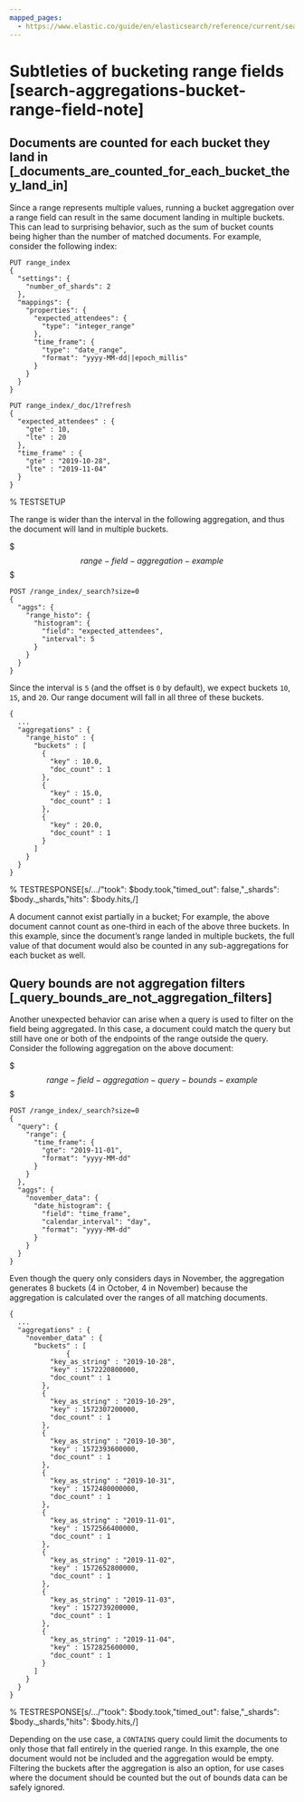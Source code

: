 ```yaml
---
mapped_pages:
  - https://www.elastic.co/guide/en/elasticsearch/reference/current/search-aggregations-bucket-range-field-note.html
---
```


# Subtleties of bucketing range fields [search-aggregations-bucket-range-field-note]

## Documents are counted for each bucket they land in [_documents_are_counted_for_each_bucket_they_land_in]

Since a range represents multiple values, running a bucket aggregation over a range field can result in the same document landing in multiple buckets. This can lead to surprising behavior, such as the sum of bucket counts being higher than the number of matched documents. For example, consider the following index:

```console
PUT range_index
{
  "settings": {
    "number_of_shards": 2
  },
  "mappings": {
    "properties": {
      "expected_attendees": {
        "type": "integer_range"
      },
      "time_frame": {
        "type": "date_range",
        "format": "yyyy-MM-dd||epoch_millis"
      }
    }
  }
}

PUT range_index/_doc/1?refresh
{
  "expected_attendees" : {
    "gte" : 10,
    "lte" : 20
  },
  "time_frame" : {
    "gte" : "2019-10-28",
    "lte" : "2019-11-04"
  }
}
```
%  TESTSETUP

The range is wider than the interval in the following aggregation, and thus the document will land in multiple buckets.

$$$range-field-aggregation-example$$$

```console
POST /range_index/_search?size=0
{
  "aggs": {
    "range_histo": {
      "histogram": {
        "field": "expected_attendees",
        "interval": 5
      }
    }
  }
}
```

Since the interval is `5` (and the offset is `0` by default), we expect buckets `10`, `15`, and `20`. Our range document will fall in all three of these buckets.

```console-result
{
  ...
  "aggregations" : {
    "range_histo" : {
      "buckets" : [
        {
          "key" : 10.0,
          "doc_count" : 1
        },
        {
          "key" : 15.0,
          "doc_count" : 1
        },
        {
          "key" : 20.0,
          "doc_count" : 1
        }
      ]
    }
  }
}
```
%  TESTRESPONSE[s/.../"took": $body.took,"timed_out": false,"_shards": $body._shards,"hits": $body.hits,/]

A document cannot exist partially in a bucket; For example, the above document cannot count as one-third in each of the above three buckets. In this example, since the document’s range landed in multiple buckets, the full value of that document would also be counted in any sub-aggregations for each bucket as well.


## Query bounds are not aggregation filters [_query_bounds_are_not_aggregation_filters]

Another unexpected behavior can arise when a query is used to filter on the field being aggregated. In this case, a document could match the query but still have one or both of the endpoints of the range outside the query. Consider the following aggregation on the above document:

$$$range-field-aggregation-query-bounds-example$$$

```console
POST /range_index/_search?size=0
{
  "query": {
    "range": {
      "time_frame": {
        "gte": "2019-11-01",
        "format": "yyyy-MM-dd"
      }
    }
  },
  "aggs": {
    "november_data": {
      "date_histogram": {
        "field": "time_frame",
        "calendar_interval": "day",
        "format": "yyyy-MM-dd"
      }
    }
  }
}
```

Even though the query only considers days in November, the aggregation generates 8 buckets (4 in October, 4 in November) because the aggregation is calculated over the ranges of all matching documents.

```console-result
{
  ...
  "aggregations" : {
    "november_data" : {
      "buckets" : [
              {
          "key_as_string" : "2019-10-28",
          "key" : 1572220800000,
          "doc_count" : 1
        },
        {
          "key_as_string" : "2019-10-29",
          "key" : 1572307200000,
          "doc_count" : 1
        },
        {
          "key_as_string" : "2019-10-30",
          "key" : 1572393600000,
          "doc_count" : 1
        },
        {
          "key_as_string" : "2019-10-31",
          "key" : 1572480000000,
          "doc_count" : 1
        },
        {
          "key_as_string" : "2019-11-01",
          "key" : 1572566400000,
          "doc_count" : 1
        },
        {
          "key_as_string" : "2019-11-02",
          "key" : 1572652800000,
          "doc_count" : 1
        },
        {
          "key_as_string" : "2019-11-03",
          "key" : 1572739200000,
          "doc_count" : 1
        },
        {
          "key_as_string" : "2019-11-04",
          "key" : 1572825600000,
          "doc_count" : 1
        }
      ]
    }
  }
}
```
%  TESTRESPONSE[s/.../"took": $body.took,"timed_out": false,"_shards": $body._shards,"hits": $body.hits,/]

Depending on the use case, a `CONTAINS` query could limit the documents to only those that fall entirely in the queried range. In this example, the one document would not be included and the aggregation would be empty. Filtering the buckets after the aggregation is also an option, for use cases where the document should be counted but the out of bounds data can be safely ignored.


